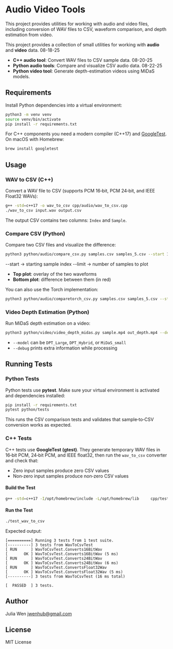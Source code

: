# Audio Video Tools

This project provides utilities for working with audio and video files, including
conversion of WAV files to CSV, waveform comparison, and depth estimation from video.

This project provides a collection of small utilities for working with **audio** and **video** data.
08-18-25
- **C++ audio tool**: Convert WAV files to CSV sample data.
08-20-25
- **Python audio tools**: Compare and visualize CSV audio data.
08-22-25
- **Python video tool**: Generate depth-estimation videos using MiDaS models.

## Requirements

Install Python dependencies into a virtual environment:

```bash
python3 -m venv venv
source venv/bin/activate
pip install -r requirements.txt
```

For C++ components you need a modern compiler (C++17) and [GoogleTest](https://github.com/google/googletest).  
On macOS with Homebrew:

```bash
brew install googletest
```

## Usage

### WAV to CSV (C++)

Convert a WAV file to CSV (supports PCM 16‑bit, PCM 24‑bit, and IEEE Float32 WAVs):

```bash
g++ -std=c++17 -o wav_to_csv cpp/audio/wav_to_csv.cpp
./wav_to_csv input.wav output.csv
```

The output CSV contains two columns: `Index` and `Sample`.

### Compare CSV (Python)

Compare two CSV files and visualize the difference:

```bash
python3 python/audio/compare_csv.py samples.csv samples_5.csv --start 100 --limit 1000
```
--start → starting sample index
--limit → number of samples to plot
- **Top plot**: overlay of the two waveforms
- **Bottom plot**: difference between them (in red)

You can also use the Torch implementation:

```bash
python3 python/audio/comparetorch_csv.py samples.csv samples_5.csv --start 100 --limit 1000
```

### Video Depth Estimation (Python)

Run MiDaS depth estimation on a video:

```bash
python3 python/video/video_depth_midas.py sample.mp4 out_depth.mp4 --debug
```
- `--model` can be `DPT_Large`, `DPT_Hybrid`, or `MiDaS_small`
- `--debug` prints extra information while processing

## Running Tests

### Python Tests

Python tests use **pytest**. Make sure your virtual environment is activated and dependencies installed:

```bash
pip install -r requirements.txt
pytest python/tests
```

This runs the CSV comparison tests and validates that sample‑to‑CSV conversion works as expected.

### C++ Tests

C++ tests use **GoogleTest (gtest)**. They generate temporary WAV files in 16‑bit PCM, 24‑bit PCM, and IEEE float32, then run the `wav_to_csv` converter and check that:

- Zero input samples produce zero CSV values  
- Non‑zero input samples produce non‑zero CSV values  

#### Build the Test

```bash
g++ -std=c++17 -I/opt/homebrew/include -L/opt/homebrew/lib     cpp/tests/test_wav_to_csv.cpp -lgtest -lgtest_main -pthread     -o test_wav_to_csv
```

#### Run the Test

```bash
./test_wav_to_csv
```

Expected output:

```
[==========] Running 3 tests from 1 test suite.
[----------] 3 tests from WavToCsvTest
[ RUN      ] WavToCsvTest.Converts16BitWav
[       OK ] WavToCsvTest.Converts16BitWav (5 ms)
[ RUN      ] WavToCsvTest.Converts24BitWav
[       OK ] WavToCsvTest.Converts24BitWav (6 ms)
[ RUN      ] WavToCsvTest.ConvertsFloat32Wav
[       OK ] WavToCsvTest.ConvertsFloat32Wav (5 ms)
[----------] 3 tests from WavToCsvTest (16 ms total)

[  PASSED  ] 3 tests.
```

## Author
Julia Wen jwenhub@gmail.com

## License
MIT License
